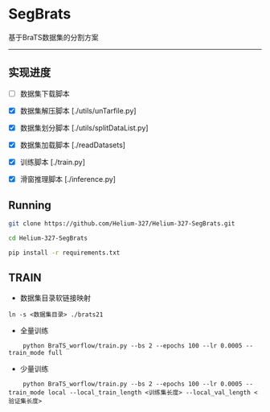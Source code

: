 # SegBrats

基于BraTS数据集的分割方案


---

## 实现进度
- [ ] 数据集下载脚本  
- [x] 数据集解压脚本 [./utils/unTarfile.py]
- [x] 数据集划分脚本 [./utils/splitDataList.py]
- [x] 数据集加载脚本 [./readDatasets]

- [x] 训练脚本 [./train.py]
- [x] 滑窗推理脚本 [./inference.py]


## Running

```bash
git clone https://github.com/Helium-327/Helium-327-SegBrats.git

cd Helium-327-SegBrats

pip install -r requirements.txt

```


## TRAIN

- 数据集目录软链接映射

```shell
ln -s <数据集目录> ./brats21
```

- 全量训练

```shell
    python BraTS_worflow/train.py --bs 2 --epochs 100 --lr 0.0005 --train_mode full

```

- 少量训练

```shell
    python BraTS_worflow/train.py --bs 2 --epochs 100 --lr 0.0005 --train_mode local --local_train_length <训练集长度> --local_val_length <验证集长度>
```
